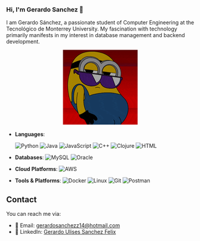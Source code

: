 ### Hi, I'm Gerardo Sanchez 👋

<!--
**GerardoSanchezz/GerardoSanchezz** is a ✨ _special_ ✨ repository because its `README.md` (this file) appears on your GitHub profile.

Here are some ideas to get you started:

- 🔭 I’m currently working on ...
- 🤔 I’m looking for help with ...
- 💬 Ask me about ...
- 📫 How to reach me: ...
-->
I am Gerardo Sánchez, a passionate student of Computer Engineering at the Tecnológico de Monterrey University. My fascination with technology primarily manifests in my interest in database management and backend development. 

<p align="center">
  <img alt="Minion bailando" width="200" src="Minion bailando.gif">
</p>

- **Languages**:

  ![Python](https://img.shields.io/badge/-Python-blue?style=flat-square&logo=python) ![Java](https://img.shields.io/badge/-Java-orange?style=flat-square&logo=java) ![JavaScript](https://img.shields.io/badge/-JavaScript-yellow?style=flat-square&logo=javascript) ![C++](https://img.shields.io/badge/-C++-blueviolet?style=flat-square&logo=c%2B%2B) ![Clojure](https://img.shields.io/badge/-Clojure-blue?style=flat-square&logo=clojure)
  ![HTML](https://img.shields.io/badge/-HTML-orange?style=flat-square&logo=html5)

- **Databases**: 
  ![MySQL](https://img.shields.io/badge/-MySQL-blue?style=flat-square&logo=mysql)
  ![Oracle](https://img.shields.io/badge/-Oracle-red?style=flat-square&logo=oracle)

- **Cloud Platforms**: 
  ![AWS](https://img.shields.io/badge/-AWS-orange?style=flat-square&logo=amazon-aws)

- **Tools & Platforms**: 
  ![Docker](https://img.shields.io/badge/-Docker-blue?style=flat-square&logo=docker)
  ![Linux](https://img.shields.io/badge/-Linux-black?style=flat-square&logo=linux)
  ![Git](https://img.shields.io/badge/-Git-orange?style=flat-square&logo=git)
  ![Postman](https://img.shields.io/badge/-Postman-blueviolet?style=flat-square&logo=postman)


## Contact

You can reach me via:

- 📧 Email: [gerardosanchezz14@hotmail.com](mailto:gerardosanchezz14@hotmail.com)
- 💼 LinkedIn: [Gerardo Ulises Sanchez Felix](https://www.linkedin.com/in/https://www.linkedin.com/in/gerardo-ulises-s%C3%A1nchez-f%C3%A9lix-04aa58266/)



 



